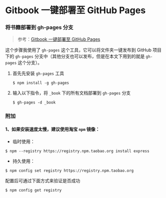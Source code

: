 # Gitbook 一键部署至 GitHub Pages

### 将书籍部署到 gh-pages 分支

> 参考：[Gitbook 一键部署至 GitHub Pages](https://blog.csdn.net/simplehouse/article/details/78766513)

这个步骤我使用了 `gh-pages` 这个工具，它可以将文件夹一键发布到 GitHub 项目下的 `gh-pages` 分支中（其他分支也可以发布，但是在本文下用到的就是 `gh-pages` 这个分支）。

1. 首先先安装 `gh-pages` 工具

   ```shell
   $ npm install -g gh-pages
   ```

2. 输入以下指令，将 `_book` 下的所有文档部署到 `gh-pages` 分支

   ```shell
   $ gh-pages -d _book
   ```

### 附加

#### 1、如果安装速度**太慢**，建议使用淘宝 `npm` 镜像：

- 临时使用：

```shell
$ npm --registry https://registry.npm.taobao.org install express
```

- 持久使用：

```shell
$ npm config set registry https://registry.npm.taobao.org
```

配置后可通过下面方式来验证是否成功

```shell
$ npm config get registry
```

